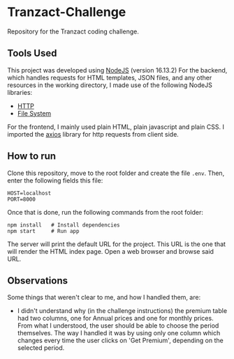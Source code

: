 # Tranzact-Challenge
Repository for the Tranzact coding challenge.

## Tools Used
This project was developed using [NodeJS](https://nodejs.dev/en/) (version 16.13.2) For the backend, which handles requests for HTML templates, JSON files, and any other resources in the working directory, I made use of the following NodeJS libraries:

- [HTTP](https://nodejs.org/api/http.html)
- [File System](https://nodejs.org/api/fs.html)

For the frontend, I mainly used plain HTML, plain javascript and plain CSS. I imported the [axios](https://axios-http.com/docs/intro) library for http requests from client side.

## How to run
Clone this repository, move to the root folder and create the file `.env`. Then, enter the following fields this file:

```
HOST=localhost
PORT=8000
```

Once that is done, run the following commands from the root folder:

```
npm install   # Install dependencies
npm start     # Run app
```

The server will print the default URL for the project. This URL is the one that will render the HTML index page. Open a web browser and browse said URL.

## Observations
Some things that weren't clear to me, and how I handled them, are:

- I didn't understand why (in the challenge instructions) the premium table had two columns, one for Annual prices and one for monthly prices. From what I understood, the user should be able to choose the period themselves. The way I handled it was by using only one column which changes every time the user clicks on 'Get Premium', depending on the selected period.
